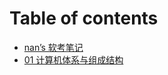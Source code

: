 # Table of contents

* [nan’s 软考笔记](README.md)
* [01 计算机体系与组成结构](01-ji-suan-ji-zu-cheng-yu-ti-xi-jie-gou.md)

